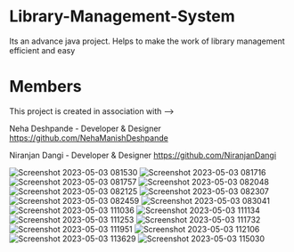 # Library-Management-System
Its an advance java project. Helps to make the work of library management efficient and easy


# Members 
This project is created in association with -->  
 
Neha Deshpande - Developer & Designer https://github.com/NehaManishDeshpande  

Niranjan Dangi - Developer & Designer https://github.com/NiranjanDangi  



![Screenshot 2023-05-03 081530](https://github.com/user-attachments/assets/18b192bd-abd2-4543-9de6-b78c40ad054d)
![Screenshot 2023-05-03 081716](https://github.com/user-attachments/assets/735ba572-d57e-4d9b-af54-72bde74ccb1e)
![Screenshot 2023-05-03 081757](https://github.com/user-attachments/assets/0f52f308-2c14-48c6-873e-2654e266a641)
![Screenshot 2023-05-03 082048](https://github.com/user-attachments/assets/2be06fe0-a24e-4e89-a4c8-8cb28ec60bc2)
![Screenshot 2023-05-03 082125](https://github.com/user-attachments/assets/dbbaa340-41d5-4896-ab2e-69405d7fad39)
![Screenshot 2023-05-03 082307](https://github.com/user-attachments/assets/2e6f1bf0-9e43-46a0-821d-09633d44bc38)
![Screenshot 2023-05-03 082459](https://github.com/user-attachments/assets/77de6b71-1e76-4294-8138-ff976291bc7b)
![Screenshot 2023-05-03 083041](https://github.com/user-attachments/assets/384f00d6-173a-4eb5-9679-37463054d50a)
![Screenshot 2023-05-03 111036](https://github.com/user-attachments/assets/66b9b48a-d632-4f14-b2de-3930dafeaf25)
![Screenshot 2023-05-03 111134](https://github.com/user-attachments/assets/0c852193-7259-437f-a405-7b97c42ee5a6)
![Screenshot 2023-05-03 111253](https://github.com/user-attachments/assets/8738e204-9f95-482f-8889-5d592181a290)
![Screenshot 2023-05-03 111732](https://github.com/user-attachments/assets/b6887277-2abc-40f4-a3a5-98b5e0b4f8dc)
![Screenshot 2023-05-03 111951](https://github.com/user-attachments/assets/d2ee8433-f0c0-4b63-965d-fee9b3df6fbf)
![Screenshot 2023-05-03 112106](https://github.com/user-attachments/assets/d7ee408a-ca2e-4355-ba96-b24003ce3dd3)
![Screenshot 2023-05-03 113629](https://github.com/user-attachments/assets/a3b08618-cd1d-4420-93e2-120df671edaf)
![Screenshot 2023-05-03 115030](https://github.com/user-attachments/assets/e1504f62-6cca-48fc-af65-84cc55457e3f)


















